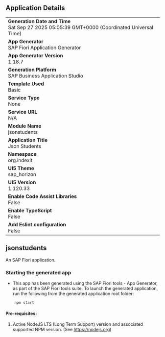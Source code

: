## Application Details
|               |
| ------------- |
|**Generation Date and Time**<br>Sat Sep 27 2025 05:05:39 GMT+0000 (Coordinated Universal Time)|
|**App Generator**<br>SAP Fiori Application Generator|
|**App Generator Version**<br>1.18.7|
|**Generation Platform**<br>SAP Business Application Studio|
|**Template Used**<br>Basic|
|**Service Type**<br>None|
|**Service URL**<br>N/A|
|**Module Name**<br>jsonstudents|
|**Application Title**<br>Json Students|
|**Namespace**<br>org.indexit|
|**UI5 Theme**<br>sap_horizon|
|**UI5 Version**<br>1.120.33|
|**Enable Code Assist Libraries**<br>False|
|**Enable TypeScript**<br>False|
|**Add Eslint configuration**<br>False|

## jsonstudents

An SAP Fiori application.

### Starting the generated app

-   This app has been generated using the SAP Fiori tools - App Generator, as part of the SAP Fiori tools suite.  To launch the generated application, run the following from the generated application root folder:

```
    npm start
```

#### Pre-requisites:

1. Active NodeJS LTS (Long Term Support) version and associated supported NPM version.  (See https://nodejs.org)


